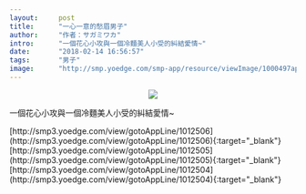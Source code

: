 ```yaml
---
layout:     post
title:      "一心一意的愁眉男子"
author:     "作者：サガミワカ"
intro:      "一個花心小攻與一個冷麵美人小受的糾結愛情~"
date:       "2018-02-14 16:56:57"
tags:       "男子"
image:      "http://smp.yoedge.com/smp-app/resource/viewImage/1000497appline.png"
---
```

<div style="text-align: center">
<p><img src="http://smp.yoedge.com/smp-app/resource/viewImage/1000497appline.png"/></p>
</div>
<p class="post-meta">
<span>一個花心小攻與一個冷麵美人小受的糾結愛情~</span>
</p>
[http://smp3.yoedge.com/view/gotoAppLine/1012506](http://smp3.yoedge.com/view/gotoAppLine/1012506){:target="_blank"}
[http://smp3.yoedge.com/view/gotoAppLine/1012505](http://smp3.yoedge.com/view/gotoAppLine/1012505){:target="_blank"}
[http://smp3.yoedge.com/view/gotoAppLine/1012504](http://smp3.yoedge.com/view/gotoAppLine/1012504){:target="_blank"}


